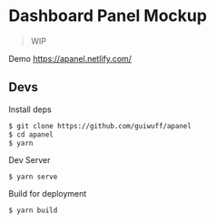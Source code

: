 # Dashboard Panel Mockup

> WIP

Demo https://apanel.netlify.com/

## Devs

Install deps

```bash
$ git clone https://github.com/guiwuff/apanel
$ cd apanel
$ yarn
```

Dev Server

```
$ yarn serve
```

Build for deployment

```bash
$ yarn build
```
